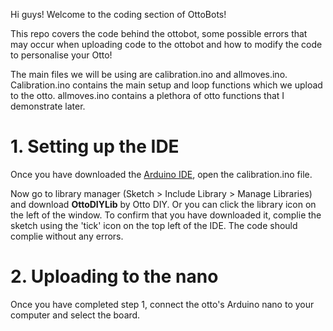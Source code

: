 Hi guys! Welcome to the coding section of OttoBots!

This repo covers the code behind the ottobot, some possible errors that may occur when uploading code to the ottobot and how to modify the code to personalise your Otto!

The main files we will be using are calibration.ino and allmoves.ino. Calibration.ino contains the main setup and loop functions which we upload to the otto. allmoves.ino contains a plethora of otto functions that I demonstrate later.

# 1. Setting up the IDE 
Once you have downloaded the [Arduino IDE](https://www.arduino.cc/en/software), open the calibration.ino file.

Now go to library manager (Sketch > Include Library > Manage Libraries) and download **OttoDIYLib** by Otto DIY. Or you can click the library icon on the left of the window. To confirm that you have downloaded it, complie the sketch using the 'tick' icon on the top left of the IDE. The code should complie without any errors.

# 2. Uploading to the nano
Once you have completed step 1, connect the otto's Arduino nano to your computer and select the board. 

